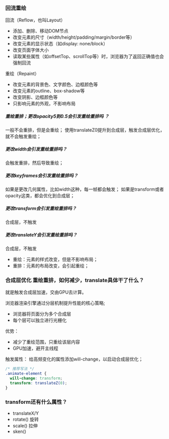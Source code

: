 ### 回流重绘
回流（Reflow，也叫Layout）
- 添加、删除、移动DOM节点
- 改变元素的尺寸（width/height/padding/margin/border等）
- 改变元素的显示状态（如display: none/block）
- 改变页面字体大小
- 读取某些属性（如offsetTop、scrollTop等）时，浏览器为了返回正确值也会强制回流

重绘（Repaint）
- 改变元素的背景色、文字颜色、边框颜色等
- 改变元素的outline、box-shadow等
- 改变阴影、边框颜色等
- 只影响元素的外观，不影响布局

##### 重绘重排；更改opacity5到0.5会引发重绘重排吗 ？ 

一般不会重排，但是会重绘；
使用translateZ0提升到合成层，触发合成层优化，就不会触发重绘；

##### 更改width会引发重绘重排吗？

会触发重排，然后导致重绘；

##### 更改keyframes会引发重绘重排吗？

如果是更改几何属性，比如width这种，每一帧都会触发；
如果是transform或者opacity这类，都会优化到合成层；

##### 更改transform会引发重绘重排吗？

合成层，不触发

##### 更改translateY会引发重绘重排吗？

合成层，不触发

- 重绘：元素的样式改变，但是不影响布局；
- 重排：元素的布局改变，会引起重绘；

### 合成层优化 重绘重排，如何减少，translate具体干了什么？

就是触发合成层加速，交由GPU去计算。

浏览器渲染引擎通过分层机制提升性能的核心策略;

- 浏览器将页面分为多个合成层
- 每个层可以独立进行光栅化

优势：
- 减少了重绘范围，只重绘该层内容
- GPU加速，避开主线程

触发属性：
给高频变化的属性添加will-change，以启动合成层优化；
   ```css
   /* 推荐写法 */
   .animate-element {
     will-change: transform;
     transform: translateZ(0);
   }
   ```


### transform还有什么属性？
  - translateX/Y
  - rotate() 旋转
  - scale() 拉伸
  - sken()
